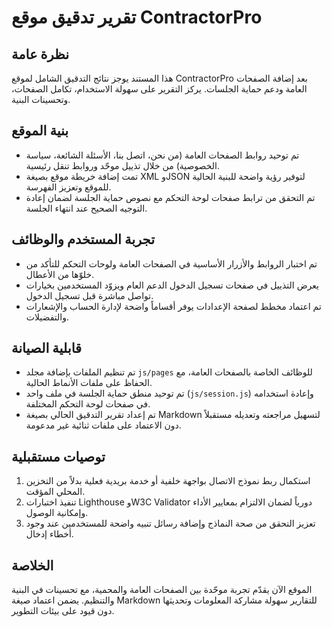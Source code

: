 # تقرير تدقيق موقع ContractorPro

## نظرة عامة
هذا المستند يوجز نتائج التدقيق الشامل لموقع ContractorPro بعد إضافة الصفحات العامة ودعم حماية الجلسات. يركز التقرير على سهولة الاستخدام، تكامل الصفحات، وتحسينات البنية.

## بنية الموقع
- تم توحيد روابط الصفحات العامة (من نحن، اتصل بنا، الأسئلة الشائعة، سياسة الخصوصية) من خلال تذييل موحّد وروابط تنقل رئيسية.
- تمت إضافة خريطة موقع بصيغة XML وJSON لتوفير رؤية واضحة للبنية الحالية للموقع وتعزيز الفهرسة.
- تم التحقق من ترابط صفحات لوحة التحكم مع نصوص حماية الجلسة لضمان إعادة التوجيه الصحيح عند انتهاء الجلسة.

## تجربة المستخدم والوظائف
- تم اختبار الروابط والأزرار الأساسية في الصفحات العامة ولوحات التحكم للتأكد من خلوّها من الأعطال.
- يعرض التذييل في صفحات تسجيل الدخول الدعم العام ويزوّد المستخدمين بخيارات تواصل مباشرة قبل تسجيل الدخول.
- تم اعتماد مخطط لصفحة الإعدادات يوفر أقساماً واضحة لإدارة الحساب والإشعارات والتفضيلات.

## قابلية الصيانة
- تم تنظيم الملفات بإضافة مجلد `js/pages` للوظائف الخاصة بالصفحات العامة، مع الحفاظ على ملفات الأنماط الحالية.
- تم توحيد منطق حماية الجلسة في ملف واحد (`js/session.js`) وإعادة استخدامه في صفحات لوحة التحكم المختلفة.
- تم إعداد تقرير التدقيق الحالي بصيغة Markdown لتسهيل مراجعته وتعديله مستقبلاً دون الاعتماد على ملفات ثنائية غير مدعومة.

## توصيات مستقبلية
1. استكمال ربط نموذج الاتصال بواجهة خلفية أو خدمة بريدية فعلية بدلاً من التخزين المحلي المؤقت.
2. تنفيذ اختبارات Lighthouse وW3C Validator دورياً لضمان الالتزام بمعايير الأداء وإمكانية الوصول.
3. تعزيز التحقق من صحة النماذج وإضافة رسائل تنبيه واضحة للمستخدمين عند وجود أخطاء إدخال.

## الخلاصة
الموقع الآن يقدّم تجربة موحّدة بين الصفحات العامة والمحمية، مع تحسينات في البنية والتنظيم. يضمن اعتماد صيغة Markdown للتقارير سهولة مشاركة المعلومات وتحديثها دون قيود على بيئات التطوير.
